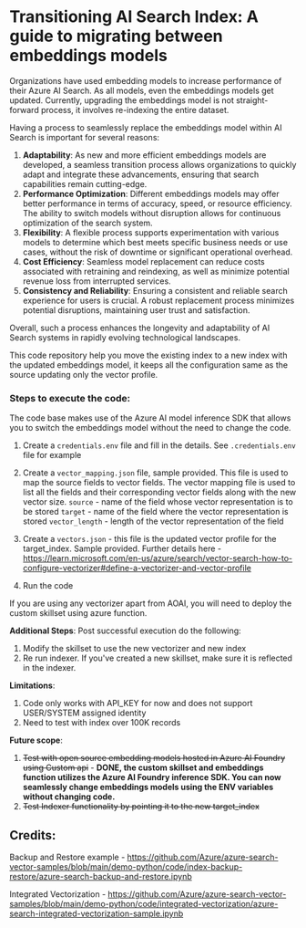 # Transitioning AI Search Index: A guide to migrating between embeddings models

Organizations have used embedding models to increase performance of their Azure AI Search. As all models, even the embeddings models get updated. Currently, upgrading the embeddings model is not straight-forward process, it involves re-indexing the entire dataset.

Having a process to seamlessly replace the embeddings model within AI Search is important for several reasons:

1. **Adaptability**: As new and more efficient embeddings models are developed, a seamless transition process allows organizations to quickly adapt and integrate these advancements, ensuring that search capabilities remain cutting-edge.
2. **Performance Optimization**: Different embeddings models may offer better performance in terms of accuracy, speed, or resource efficiency. The ability to switch models without disruption allows for continuous optimization of the search system.
3. **Flexibility**: A flexible process supports experimentation with various models to determine which best meets specific business needs or use cases, without the risk of downtime or significant operational overhead.
4. **Cost Efficiency**: Seamless model replacement can reduce costs associated with retraining and reindexing, as well as minimize potential revenue loss from interrupted services.
5. **Consistency and Reliability**: Ensuring a consistent and reliable search experience for users is crucial. A robust replacement process minimizes potential disruptions, maintaining user trust and satisfaction.

Overall, such a process enhances the longevity and adaptability of AI Search systems in rapidly evolving technological landscapes.

This code repository help you move the existing index to a new index with the updated embeddings model, it keeps all the configuration same as the source updating only the vector profile.

### Steps to execute the code:
The code base makes use of the Azure AI model inference SDK that allows you to switch the embeddings model without the need to change the code.

1. Create a `credentials.env` file and fill in the details. See `.credentials.env` file for example
2. Create a `vector_mapping.json` file, sample provided. This file is used to map the source fields to vector fields.
The vector mapping file is used to list all the fields and their corresponding vector fields along with the new vector size.
    `source` - name of the field whose vector representation is to be stored
    `target` - name of the field where the vector representation is stored
    `vector_length` - length of the vector representation of the field

3. Create a `vectors.json` - this file is the updated vector profile for the target_index. Sample provided. Further details here - https://learn.microsoft.com/en-us/azure/search/vector-search-how-to-configure-vectorizer#define-a-vectorizer-and-vector-profile

4. Run the code

If you are using any vectorizer apart from AOAI, you will need to deploy the custom skillset using azure function.

**Additional Steps**:
Post successful execution do the following:
1. Modify the skillset to use the new vectorizer and new index
2. Re run indexer. If you've created a new skillset, make sure it is reflected in the indexer.

**Limitations**:
1. Code only works with API_KEY for now and does not support USER/SYSTEM assigned identity
2. Need to test with index over 100K records

**Future scope**:
1. ~~Test with open source embedding models hosted in Azure AI Foundry using Custom api~~ - **DONE, the custom skillset and embeddings function utilizes the Azure AI Foundry inference SDK. You can now seamlessly change embeddings models using the ENV variables without changing code.**
2. ~~Test Indexer functionality by pointing it to the new target_index~~

## Credits:
Backup and Restore example - https://github.com/Azure/azure-search-vector-samples/blob/main/demo-python/code/index-backup-restore/azure-search-backup-and-restore.ipynb

Integrated Vectorization - https://github.com/Azure/azure-search-vector-samples/blob/main/demo-python/code/integrated-vectorization/azure-search-integrated-vectorization-sample.ipynb
